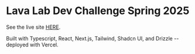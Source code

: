 # Lava Lab Dev Challenge Spring 2025

See the live site [HERE](https://lava.brennen.dev).

Built with Typescript, React, Next.js, Tailwind, Shadcn UI, and Drizzle -- deployed with Vercel.
